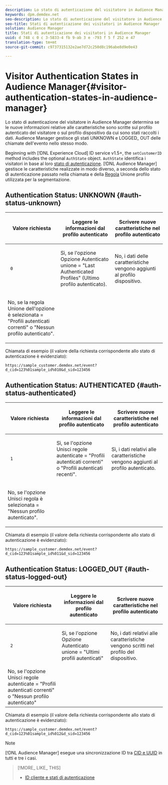 ```yaml
---
description: Lo stato di autenticazione del visitatore in Audience Manager determina se le nuove informazioni relative alle caratteristiche sono scritte sul profilo autenticato del visitatore o sul profilo dispositivo da cui sono stati raccolti i dati. Audience Manager gestisce gli stati UNKNOWN e LOGGED_ OUT delle chiamate dell'evento nello stesso modo.
keywords: dpm.demdex.net
seo-description: Lo stato di autenticazione del visitatore in Audience Manager determina se le nuove informazioni relative alle caratteristiche sono scritte sul profilo autenticato del visitatore o sul profilo dispositivo da cui sono stati raccolti i dati. Audience Manager gestisce gli stati UNKNOWN e LOGGED_ OUT delle chiamate dell'evento nello stesso modo.
seo-title: Stati di autenticazione dei visitatori in Audience Manager
solution: Audience Manager
title: Stati di autenticazione dei visitatori in Audience Manager
uuid: d 748 c 0 c 3-5833-4 fb 9-ab 3 e -793 f 5 f 252 e 47
translation-type: tm+mt
source-git-commit: c9737315132e2ae7d72c250d8c196abe8d9e0e43

---
```



# Visitor Authentication States in Audience Manager{#visitor-authentication-states-in-audience-manager}

Lo stato di autenticazione del visitatore in Audience Manager determina se le nuove informazioni relative alle caratteristiche sono scritte sul profilo autenticato del visitatore o sul profilo dispositivo da cui sono stati raccolti i dati. Audience Manager gestisce gli stati UNKNOWN e LOGGED_ OUT delle chiamate dell'evento nello stesso modo.

Beginning with [!DNL Experience Cloud] ID service v1.5+, the `setCustomerID` method includes the optional `AuthState` object. `AuthState` identifica i visitatori in base al loro [stato di autenticazione](https://marketing.adobe.com/resources/help/en_US/mcvid/mcvid-authenticated-state.html). [!DNL Audience Manager] gestisce le caratteristiche realizzate in modo diverso, a seconda dello stato di autenticazione passato nella chiamata e della [Regola](../features/profile-merge-rules/merge-rules-dashboard.md) Unione profilo utilizzata per la segmentazione.

## Authentication Status: UNKNOWN {#auth-status-unknown}

<table id="table_E1EA51533FAE4BBFB338D6F6116BC1F9"> 
 <thead> 
  <tr> 
   <th colname="col1" class="entry"> <p>Valore richiesta </p> </th> 
   <th colname="col2" class="entry"> <p> <b>Leggere</b> le informazioni dal profilo autenticato </p> </th> 
   <th colname="col3" class="entry"> <p> <b>Scrivere</b> nuove caratteristiche nel profilo autenticato </p> </th> 
  </tr> 
 </thead>
 <tbody> 
  <tr> 
   <td colname="col1" morerows="1"> <p> <code> 0 </code> </p> </td> 
   <td colname="col2"> <p>Sì, se l'opzione Opzione Autenticato unione = "Last Authenticated Profiles" (Ultimo profilo autenticato). </p> </td> 
   <td colname="col3" morerows="1"> <p>No, i dati delle caratteristiche vengono aggiunti al profilo dispositivo. </p> </td> 
  </tr> 
  <tr> 
   <td colname="col2"> <p>No, se la regola Unione dell'opzione è selezionata = "Profili autenticati correnti" o "Nessun profilo autenticato". </p> </td> 
  </tr> 
 </tbody> 
</table>

Chiamata di esempio (il valore della richiesta corrispondente allo stato di autenticazione è evidenziato):

`https://sample_customer.demdex.net/event?d_cid=123%01sample_id%010&d_sid=123456`

## Authentication Status: AUTHENTICATED {#auth-status-authenticated}

<table id="table_956ABF96024744308F7773E1F96482B7"> 
 <thead> 
  <tr> 
   <th colname="col1" class="entry"> <p>Valore richiesta </p> </th> 
   <th colname="col2" class="entry"> <p> <b>Leggere</b> le informazioni dal profilo autenticato </p> </th> 
   <th colname="col3" class="entry"> <p> <b>Scrivere</b> nuove caratteristiche nel profilo autenticato </p> </th> 
  </tr> 
 </thead>
 <tbody> 
  <tr> 
   <td colname="col1" morerows="1"> <p> <code> 1 </code> </p> </td> 
   <td colname="col2"> <p>Sì, se l'opzione Unisci regole autenticate = "Profili autenticati correnti" o "Profili autenticati recenti". </p> </td> 
   <td colname="col3" morerows="1"> <p>Sì, i dati relativi alle caratteristiche vengono aggiunti al profilo autenticato. </p> </td> 
  </tr> 
  <tr> 
   <td colname="col2"> <p>No, se l'opzione Unisci regola è selezionata = "Nessun profilo autenticato". </p> </td> 
  </tr> 
 </tbody> 
</table>

Chiamata di esempio (il valore della richiesta corrispondente allo stato di autenticazione è evidenziato):

`https://sample_customer.demdex.net/event?d_cid=123%01sample_id%011&d_sid=123456`

## Authentication Status: LOGGED_OUT {#auth-status-logged-out}

<table id="table_783F0CBB0431482AA49F41468FA65B19"> 
 <thead> 
  <tr> 
   <th colname="col1" class="entry"> <p>Valore richiesta </p> </th> 
   <th colname="col2" class="entry"> <p> <b>Leggere</b> le informazioni dal profilo autenticato </p> </th> 
   <th colname="col3" class="entry"> <p> <b>Scrivere</b> nuove caratteristiche nel profilo autenticato </p> </th> 
  </tr> 
 </thead>
 <tbody> 
  <tr> 
   <td colname="col1" morerows="1"> <p> <code> 2 </code> </p> </td> 
   <td colname="col2"> Sì, se l'opzione Opzione Autenticato unione = "Ultimi profili autenticati" </td> 
   <td colname="col3" morerows="1"> <p>No, i dati relativi alle caratteristiche vengono scritti nel profilo del dispositivo. </p> </td> 
  </tr> 
  <tr> 
   <td colname="col2"> No, se l'opzione Unisci regole autenticate = "Profili autenticati correnti" o "Nessun profilo autenticato" </td> 
  </tr> 
 </tbody> 
</table>

Chiamata di esempio (il valore della richiesta corrispondente allo stato di autenticazione è evidenziato):

`https://sample_customer.demdex.net/event?d_cid=123%01sample_id%012&d_sid=123456`

>[!NOTE]
>
>[!DNL Audience Manager] esegue una sincronizzazione ID tra [CID e UUID](../reference/ids-in-aam.md) in tutti e tre i casi.

>[!MORE_ LIKE_ THIS]
>
>* [ID cliente e stati di autenticazione](https://marketing.adobe.com/resources/help/en_US/mcvid/mcvid-authenticated-state.html)

